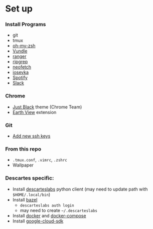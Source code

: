 # Set up

### Install Programs
- git
- tmux
- [oh-my-zsh](https://github.com/robbyrussell/oh-my-zs)
- [Vundle](https://github.com/VundleVim/Vundle.vim)
- [ranger](https://github.com/ranger/ranger)
- [ripgrep](https://github.com/BurntSushi/ripgrep)
- [neofetch](https://github.com/dylanaraps/neofetch/wiki/Installation#ubuntu)
- [iosevka](https://github.com/be5invis/Iosevka/releases)
- [Spotify](https://www.spotify.com/us/download/linux/)
- [Slack](https://slack.com/downloads/linux)

### Chrome
- [Just Black](https://chrome.google.com/webstore/detail/just-black/aghfnjkcakhmadgdomlmlhhaocbkloab) theme (Chrome Team)
- [Earth View](https://chrome.google.com/webstore/detail/earth-view-from-google-ea/bhloflhklmhfpedakmangadcdofhnnoh) extension

### Git
- [Add new ssh keys](https://help.github.com/en/articles/adding-a-new-ssh-key-to-your-github-account)

### From this repo
- `.tmux.conf`, `.vimrc`, `.zshrc`
- Wallpaper

### Descartes specific:
- Install [descarteslabs](https://docs.descarteslabs.com/installation.html) python client (may need to update path with `$HOME/.local/bin`)
- Install [bazel](https://docs.bazel.build/versions/master/install-ubuntu.html)
  - `descarteslabs auth login`
  - may need to create `~/.descarteslabs`
- Install [docker](https://docs.docker.com/install/linux/docker-ce/ubuntu/) and [docker-compose](https://docs.docker.com/compose/install/)
- Install [google-cloud-sdk](https://cloud.google.com/sdk/docs/downloads-interactive)